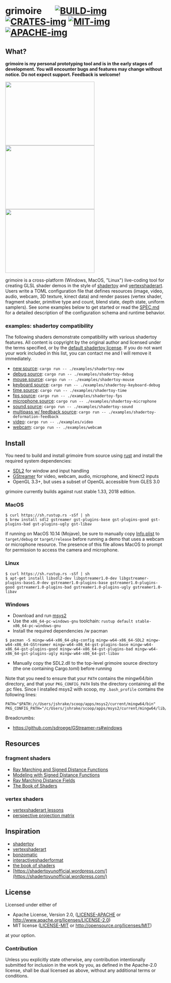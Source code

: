 # grimoire &emsp; [![BUILD-img]][BUILD-link] [![CRATES-img]][CRATES-link] [![MIT-img]][MIT-link] [![APACHE-img]][APACHE-link]

[BUILD-img]: https://travis-ci.org/jshrake/grimoire.svg?branch=master
[BUILD-link]: https://travis-ci.org/jshrake/grimoire
[CRATES-img]: https://img.shields.io/crates/v/grimoire.svg
[CRATES-link]: https://crates.io/crates/grimoire
[MIT-img]: http://img.shields.io/badge/license-MIT-blue.svg
[MIT-link]: https://github.com/jshrake/grimoire/blob/master/LICENSE-MIT
[APACHE-img]: https://img.shields.io/badge/License-Apache%202.0-blue.svg
[APACHE-link]: https://github.com/jshrake/grimoire/blob/master/LICENSE-APACHE

## What?

**grimoire is my personal prototyping tool and is in the early stages of development. You will encounter bugs and features may change without notice. Do not expect support. Feedback is welcome!**

<a href="https://github.com/jshrake/grimoire-examples/blob/master/volume.glsl"><img src="https://thumbs.gfycat.com/CriminalEnergeticBird-size_restricted.gif" width="280" height="200" /></a> <a href="https://github.com/jshrake/grimoire-examples/blob/master/kinect2-raymarch.glsl"><img src="https://thumbs.gfycat.com/LikableJoyfulAsianelephant-size_restricted.gif" width="280" height="200" /></a> <a href="https://github.com/jshrake/grimoire/blob/master/examples/scene-0001.glsl"><img src="https://thumbs.gfycat.com/OffensiveEnragedGemsbok-size_restricted.gif" width="280" height="200" /></a>

grimoire is a cross-platform (Windows, MacOS, "Linux") live-coding tool for creating GLSL shader demos in the style of [shadertoy](https://www.shadertoy.com/) and [vertexshaderart](https://www.vertexshaderart.com). Users write a TOML configuration file that defines resources (image, video, audio, webcam, 3D texture, kinect data) and render passes (vertex shader, fragment shader, primitive type and count, blend state, depth state, uniform samplers). See some examples below to get started or read the [SPEC.md](./SPEC.md) for a detailed description of the configuration schema and runtime behavior.

### examples: shadertoy compatibility

The following shaders demonstrate compatibility with various shadertoy features. All content is copyright by the original author and licensed under the terms specified, or by the [default shadertoy license](https://www.shadertoy.com/terms). If you do not want your work included in this list, you can contact me and I will remove it immediately.

- [new](./examples/shadertoy-new/),[source](https://www.shadertoy.com/new): `cargo run -- ./examples/shadertoy-new`
- [debug](./examples/shadertoy-debug/),[source](https://www.shadertoy.com/view/llySRh): `cargo run -- ./examples/shadertoy-debug`
- [mouse](./examples/shadertoy-mouse/),[source](https://www.shadertoy.com/view/Mss3zH): `cargo run -- ./examples/shadertoy-mouse`
- [keyboard](./examples/shadertoy-keyboard-debug/),[source](https://www.shadertoy.com/view/4dGyDm): `cargo run -- ./examples/shadertoy-keyboard-debug`
- [time](./examples/shadertoy-time/),[source](https://www.shadertoy.com/view/lsXGz8): `cargo run -- ./examples/shadertoy-time`
- [fps](./examples/shadertoy-fps/),[source](https://www.shadertoy.com/view/lsKGWV): `cargo run -- ./examples/shadertoy-fps`
- [microphone](./examples/shadertoy-microphone/),[source](https://www.shadertoy.com/view/llSGDh): `cargo run -- ./examples/shadertoy-microphone`
- [sound](./examples/shadertoy-sound/),[source](https://www.shadertoy.com/view/Xds3Rr): `cargo run -- ./examples/shadertoy-sound`
- [multipass w/ feedback](./examples/shadertoy-deformation-feedback),[source](https://www.shadertoy.com/view/Xdd3DB): `cargo run -- ./examples/shadertoy-deformation-feedback`
- [video](./examples/video/): `cargo run -- ./examples/video`
- [webcam](./examples/webcam/): `cargo run -- ./examples/webcam`

## Install

You need to build and install grimoire from source using [rust](https://www.rust-lang.org/en-US/install.html) and install the required system dependencies:

- [SDL2](https://wiki.libsdl.org/Installation) for window and input handling
- [GStreamer](https://GStreamer.freedesktop.org/documentation/installing/index.html) for video, webcam, audio, microphone, and kinect2 inputs
- OpenGL 3.3+, but uses a subset of OpenGL accessible from GLES 3.0

grimoire currently builds against rust stable 1.33, 2018 edition.

### MacOS

```console
$ curl https://sh.rustup.rs -sSf | sh
$ brew install sdl2 gstreamer gst-plugins-base gst-plugins-good gst-plugins-bad gst-plugins-ugly gst-libav
```

If running on MacOS 10.14 (Mojave), be sure to manually copy [Info.plist](./Info.plist) to `target/debug` or `target/release` before running a demo that uses a webcam or microphone resource. The presence of this file allows MacOS to prompt for permission to access the camera and microphone.

### Linux

```console
$ curl https://sh.rustup.rs -sSf | sh
$ apt-get install libsdl2-dev libgstreamer1.0-dev libgstreamer-plugins-base1.0-dev gstreamer1.0-plugins-base gstreamer1.0-plugins-good gstreamer1.0-plugins-bad gstreamer1.0-plugins-ugly gstreamer1.0-libav
```

### Windows

- Download and run [msys2](https://www.msys2.org/)
- Use the `x86_64-pc-windows-gnu` toolchain: `rustup default stable-x86_64-pc-windows-gnu`
- Install the required dependencies /w pacman

```console
$ pacman -S mingw-w64-x86_64-pkg-config mingw-w64-x86_64-SDL2 mingw-w64-x86_64-GStreamer mingw-w64-x86_64-gst-plugins-base mingw-w64-x86_64-gst-plugins-good mingw-w64-x86_64-gst-plugins-bad mingw-w64-x86_64-gst-plugins-ugly mingw-w64-x86_64-gst-libav
```
- Manually copy the SDL2.dll to the top-level grimoire source directory (the one containing Cargo.toml) before running

Note that you need to ensure that your `PATH` contains the mingw64/bin directory, and that your `PKG_CONFIG_PATH` lists the directory containing all the .pc files. Since I installed msys2 with scoop, my `.bash_profile` contains the following lines:

```
PATH="$PATH:/c/Users/jshrake/scoop/apps/msys2/current/mingw64/bin"
PKG_CONFIG_PATH="/c/Users/jshrake/scoop/apps/msys2/current/mingw64/lib/pkgconfig"
```

Breadcrumbs:
- https://github.com/sdroege/GStreamer-rs#windows

## Resources

### fragment shaders
- [Ray Marching and Signed Distance Functions](http://jamie-wong.com/2016/07/15/ray-marching-signed-distance-functions/)
- [Modeling with Signed Distance Functions](http://iquilezles.org/www/articles/distfunctions/distfunctions.htm)
- [Ray Marching Distance Fields](http://9bitscience.blogspot.com/2013/07/raymarching-distance-fields_14.html)
- [The Book of Shaders](https://thebookofshaders.com/)

### vertex shaders
- [vertexshaderart lessons](https://www.youtube.com/watch?v=mOEbXQWtP3M&list=PLC80qbPkXBmw3IR6JVvh7jyKogIo5Bi-d)
- [perspective projection matrix](http://www.songho.ca/opengl/gl_projectionmatrix.html)

## Inspiration

- [shadertoy](https://www.shadertoy.com)
- [vertexshaderart](https://www.vertexshaderart.com)
- [bonzomatic](https://github.com/Gargaj/Bonzomatic)
- [interactiveshaderformat](https://www.interactiveshaderformat.com/)
- [the book of shaders](https://thebookofshaders.com/)
- [https://shadertoyunofficial.wordpress.com/](https://shadertoyunofficial.wordpress.com/)

## License

Licensed under either of

 * Apache License, Version 2.0, ([LICENSE-APACHE](LICENSE-APACHE) or http://www.apache.org/licenses/LICENSE-2.0)
 * MIT license ([LICENSE-MIT](LICENSE-MIT) or http://opensource.org/licenses/MIT)

at your option.

### Contribution

Unless you explicitly state otherwise, any contribution intentionally submitted
for inclusion in the work by you, as defined in the Apache-2.0 license, shall be dual licensed as above, without any additional terms or conditions.
